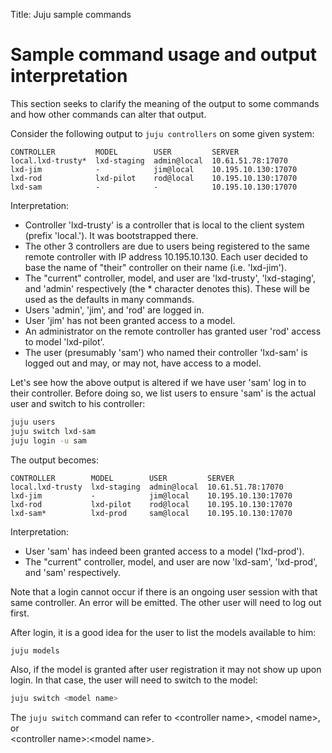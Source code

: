 Title: Juju sample commands


# Sample command usage and output interpretation

This section seeks to clarify the meaning of the output to some commands and
how other commands can alter that output.

Consider the following output to `juju controllers` on some given system:

```no-highlight
CONTROLLER         MODEL        USER         SERVER
local.lxd-trusty*  lxd-staging  admin@local  10.61.51.78:17070
lxd-jim            -            jim@local    10.195.10.130:17070
lxd-rod            lxd-pilot    rod@local    10.195.10.130:17070
lxd-sam            -            -            10.195.10.130:17070
```

Interpretation:

- Controller 'lxd-trusty' is a controller that is local to the client
  system (prefix 'local.'). It was bootstrapped there.
- The other 3 controllers are due to users being registered to the same
  remote controller with IP address 10.195.10.130. Each user decided to
  base the name of "their" controller on their name (i.e. 'lxd-jim').
- The "current" controller, model, and user are 'lxd-trusty',
  'lxd-staging', and 'admin' respectively (the * character denotes this).
  These will be used as the defaults in many commands.
- Users 'admin', 'jim', and 'rod' are logged in.
- User 'jim' has not been granted access to a model.
- An administrator on the remote controller has granted user 'rod' access
  to model 'lxd-pilot'.
- The user (presumably 'sam') who named their controller 'lxd-sam' is
  logged out and may, or may not, have access to a model.

Let's see how the above output is altered if we have user 'sam' log in to their
controller. Before doing so, we list users to ensure 'sam' is the actual user
and switch to his controller:

```bash
juju users
juju switch lxd-sam
juju login -u sam
```

The output becomes:

```no-highlight
CONTROLLER        MODEL        USER         SERVER
local.lxd-trusty  lxd-staging  admin@local  10.61.51.78:17070
lxd-jim           -            jim@local    10.195.10.130:17070
lxd-rod           lxd-pilot    rod@local    10.195.10.130:17070
lxd-sam*          lxd-prod     sam@local    10.195.10.130:17070
```

Interpretation:

- User 'sam' has indeed been granted access to a model ('lxd-prod').
- The "current" controller, model, and user are now 'lxd-sam', 'lxd-prod',
  and 'sam' respectively.

Note that a login cannot occur if there is an ongoing user session with that
same controller. An error will be emitted. The other user will need to log out
first.

After login, it is a good idea for the user to list the models available to him:

```bash
juju models
```

Also, if the model is granted after user registration it may not show up upon
login. In that case, the user will need to switch to the model:

```bash
juju switch <model name>
```

The `juju switch` command can refer to &lt;controller name&gt;, &lt;model
name&gt;, or  
 &lt;controller name&gt;:&lt;model name&gt;.
